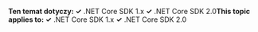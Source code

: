 <span data-ttu-id="1ac37-101">**Ten temat dotyczy: ✓** .NET Core SDK 1.x **✓** .NET Core SDK 2.0</span><span class="sxs-lookup"><span data-stu-id="1ac37-101">**This topic applies to: ✓** .NET Core SDK 1.x **✓** .NET Core SDK 2.0</span></span>
